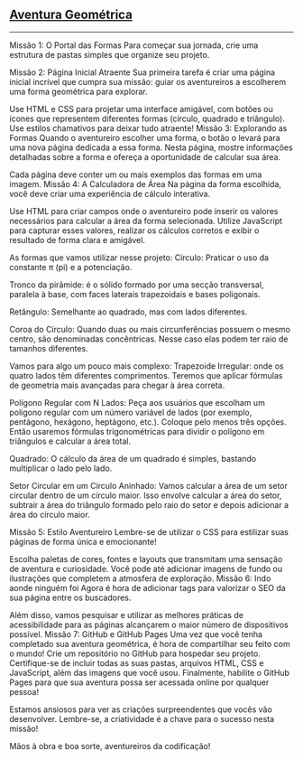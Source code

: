 <h2><a href="https://gustavomelofn.github.io/AventuraGeometrica/index.html">Aventura Geométrica</a></h2>
<hr>
Missão 1: O Portal das Formas
Para começar sua jornada, crie uma estrutura de pastas simples que organize seu projeto. 

Missão 2: Página Inicial Atraente
Sua primeira tarefa é criar uma página inicial incrível que cumpra sua missão: guiar os aventureiros a escolherem uma forma geométrica para explorar. 

Use HTML e CSS para projetar uma interface amigável, com botões ou ícones que representem diferentes formas (círculo, quadrado e triângulo). Use estilos chamativos para deixar tudo atraente!
Missão 3: Explorando as Formas
Quando o aventureiro escolher uma forma, o botão o levará para uma nova página dedicada a essa forma. Nesta página, mostre informações detalhadas sobre a forma e ofereça a oportunidade de calcular sua área.

Cada página deve conter um ou mais exemplos das formas em uma imagem.
Missão 4: A Calculadora de Área
Na página da forma escolhida, você deve criar uma experiência de cálculo interativa. 

Use HTML para criar campos onde o aventureiro pode inserir os valores necessários para calcular a área da forma selecionada. Utilize JavaScript para capturar esses valores, realizar os cálculos corretos e exibir o resultado de forma clara e amigável.

As formas que vamos utilizar nesse projeto: 
Círculo: Praticar o uso da constante π (pi) e a potenciação.

Tronco da pirâmide: é o sólido formado por uma secção transversal, paralela à base, com faces laterais trapezoidais e bases poligonais.

Retângulo: Semelhante ao quadrado, mas com lados diferentes.

Coroa do Círculo: Quando duas ou mais circunferências possuem o mesmo centro, são denominadas concêntricas. Nesse caso elas podem ter raio de tamanhos diferentes.

Vamos para algo um pouco mais complexo:
Trapezoide Irregular: onde os quatro lados têm diferentes comprimentos. Teremos que aplicar fórmulas de geometria mais avançadas para chegar à área correta.

Polígono Regular com N Lados: Peça aos usuários que escolham um polígono regular com um número variável de lados (por exemplo, pentágono, hexágono, heptágono, etc.). Coloque pelo menos três opções.  Então usaremos fórmulas trigonométricas para dividir o polígono em triângulos e calcular a área total.

Quadrado: O cálculo da área de um quadrado é simples, bastando multiplicar o lado pelo lado.

Setor Circular em um Círculo Aninhado: Vamos calcular a área de um setor circular dentro de um círculo maior. Isso envolve calcular a área do setor, subtrair a área do triângulo formado pelo raio do setor e depois adicionar a área do círculo maior.

Missão 5: Estilo Aventureiro
Lembre-se de utilizar o CSS para estilizar suas páginas de forma única e emocionante! 

Escolha paletas de cores, fontes e layouts que transmitam uma sensação de aventura e curiosidade. Você pode até adicionar imagens de fundo ou ilustrações que completem a atmosfera de exploração.
Missão 6: Indo aonde ninguém foi
Agora é hora de adicionar tags para valorizar o SEO da sua página entre os buscadores. 

Além disso, vamos pesquisar e utilizar as melhores práticas de acessibilidade para as páginas alcançarem o maior número de dispositivos possível. 
Missão 7: GitHub e GitHub Pages
Uma vez que você tenha completado sua aventura geométrica, é hora de compartilhar seu feito com o mundo! Crie um repositório no GitHub para hospedar seu projeto. Certifique-se de incluir todas as suas pastas, arquivos HTML, CSS e JavaScript, além das imagens que você usou. Finalmente, habilite o GitHub Pages para que sua aventura possa ser acessada online por qualquer pessoa!

Estamos ansiosos para ver as criações surpreendentes que vocês vão desenvolver. Lembre-se, a criatividade é a chave para o sucesso nesta missão!

Mãos à obra e boa sorte, aventureiros da codificação!
